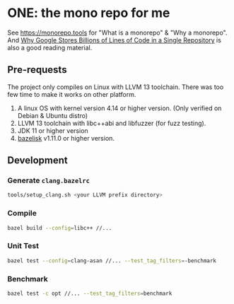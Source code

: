 # ONE: the mono repo for me

See https://monorepo.tools for "What is a monorepo" & "Why a monorepo". And [Why Google Stores Billions of Lines of Code in a Single Repository](https://cacm.acm.org/magazines/2016/7/204032-why-google-stores-billions-of-lines-of-code-in-a-single-repository/fulltext) is also a good reading material.

## Pre-requests

The project only compiles on Linux with LLVM 13 toolchain. There was too few time to make it works on other platform.

1. A linux OS with kernel version 4.14 or higher version. (Only verified on Debian & Ubuntu distro)
1. LLVM 13 toolchain with libc++abi and libfuzzer (for fuzz testing).
1. JDK 11 or higher version
1. [bazelisk](https://github.com/bazelbuild/bazelisk) v1.11.0 or higher version.

## Development

### Generate `clang.bazelrc`

```bash
tools/setup_clang.sh <your LLVM prefix directory>
```

### Compile

```bash
bazel build --config=libc++ //...
```

### Unit Test

```bash
bazel test --config=clang-asan //... --test_tag_filters=-benchmark
```

### Benchmark

```bash
bazel test -c opt //... --test_tag_filters=benchmark
```
